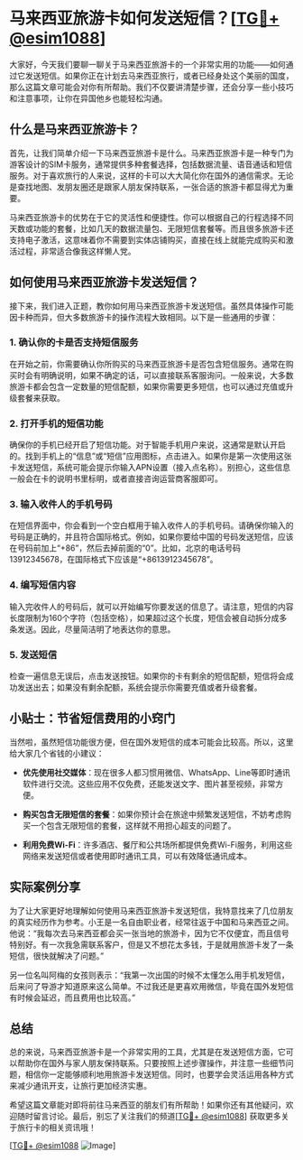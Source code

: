 # 马来西亚旅游卡如何发送短信？[[TG💪+ @esim1088](https://t.me/s/esim1088)]

大家好，今天我们要聊一聊关于马来西亚旅游卡的一个非常实用的功能——如何通过它发送短信。如果你正在计划去马来西亚旅行，或者已经身处这个美丽的国度，那么这篇文章可能会对你有所帮助。我们不仅要讲清楚步骤，还会分享一些小技巧和注意事项，让你在异国他乡也能轻松沟通。

## 什么是马来西亚旅游卡？

首先，让我们简单介绍一下马来西亚旅游卡是什么。马来西亚旅游卡是一种专门为游客设计的SIM卡服务，通常提供多种套餐选择，包括数据流量、语音通话和短信服务。对于喜欢旅行的人来说，这样的卡可以大大简化你在国外的通信需求。无论是查找地图、发朋友圈还是跟家人朋友保持联系，一张合适的旅游卡都显得尤为重要。

马来西亚旅游卡的优势在于它的灵活性和便捷性。你可以根据自己的行程选择不同天数或功能的套餐，比如几天的数据流量包、无限短信套餐等。而且很多旅游卡还支持电子激活，这意味着你不需要到实体店铺购买，直接在线上就能完成购买和激活过程，非常适合像我这样懒人党。

## 如何使用马来西亚旅游卡发送短信？

接下来，我们进入正题，教你如何用马来西亚旅游卡发送短信。虽然具体操作可能因卡种而异，但大多数旅游卡的操作流程大致相同。以下是一些通用的步骤：

### 1. 确认你的卡是否支持短信服务

在开始之前，你需要确认你所购买的马来西亚旅游卡是否包含短信服务。通常在购买时会有明确说明，如果不确定的话，可以直接联系客服询问。一般来说，大多数旅游卡都会包含一定数量的短信配额，如果你需要更多短信，也可以通过充值或升级套餐来获取。

### 2. 打开手机的短信功能

确保你的手机已经开启了短信功能。对于智能手机用户来说，这通常是默认开启的。找到手机上的“信息”或“短信”应用图标，点击进入。如果你是第一次使用这张卡发送短信，系统可能会提示你输入APN设置（接入点名称）。别担心，这些信息一般会在卡的说明书里标明，或者直接咨询运营商客服即可。

### 3. 输入收件人的手机号码

在短信界面中，你会看到一个空白框用于输入收件人的手机号码。请确保你输入的号码是正确的，并且符合国际格式。例如，如果你要给中国的号码发送短信，应该在号码前加上“+86”，然后去掉前面的“0”。比如，北京的电话号码13912345678，在国际格式下应该是“+8613912345678”。

### 4. 编写短信内容

输入完收件人的号码后，就可以开始编写你要发送的信息了。请注意，短信的内容长度限制为160个字符（包括空格），如果超过这个长度，短信会被自动拆分成多条发送。因此，尽量简洁明了地表达你的意思。

### 5. 发送短信

检查一遍信息无误后，点击发送按钮。如果你的卡有剩余的短信配额，短信将会成功发送出去；如果没有剩余配额，系统会提示你需要充值或者升级套餐。

## 小贴士：节省短信费用的小窍门

当然啦，虽然短信功能很方便，但在国外发短信的成本可能会比较高。所以，这里给大家几个省钱的小建议：

- **优先使用社交媒体**：现在很多人都习惯用微信、WhatsApp、Line等即时通讯软件进行交流。这些应用不仅免费，还能发送文字、图片甚至视频，非常方便。
  
- **购买包含无限短信的套餐**：如果你预计会在旅途中频繁发送短信，不妨考虑购买一个包含无限短信的套餐，这样就不用担心超支的问题了。

- **利用免费Wi-Fi**：许多酒店、餐厅和公共场所都提供免费Wi-Fi服务，利用这些网络来发送短信或者使用即时通讯工具，可以有效降低通讯成本。

## 实际案例分享

为了让大家更好地理解如何使用马来西亚旅游卡发送短信，我特意找来了几位朋友的真实经历作为参考。小王是一名自由职业者，经常往返于中国和马来西亚之间。他说：“我每次去马来西亚都会买一张当地的旅游卡，因为它不仅便宜，而且信号特别好。有一次我急需联系客户，但是又不想花太多钱，于是就用旅游卡发了一条短信，很快就解决了问题。”

另一位名叫阿梅的女孩则表示：“我第一次出国的时候不太懂怎么用手机发短信，后来问了导游才知道原来这么简单。不过我还是更喜欢用微信，毕竟在国外发短信有时候会延迟，而且费用也比较高。”

## 总结

总的来说，马来西亚旅游卡是一个非常实用的工具，尤其是在发送短信方面，它可以帮助你在国外与家人朋友保持联系。只要按照上述步骤操作，并注意一些细节问题，相信你一定能够顺利地用旅游卡发送短信。同时，也要学会灵活运用各种方式来减少通讯开支，让旅行更加经济实惠。

希望这篇文章能对即将前往马来西亚的朋友们有所帮助！如果你还有其他疑问，欢迎随时留言讨论。最后，别忘了关注我们的频道[[TG💪+ @esim1088](https://t.me/s/esim1088)] 获取更多关于旅行卡的相关资讯哦！

[[TG💪+ @esim1088](https://t.me/s/esim1088) ![Image](https://i.postimg.cc/4NQfJmqS/Snipaste-2025-05-13-00-14-12.png)]